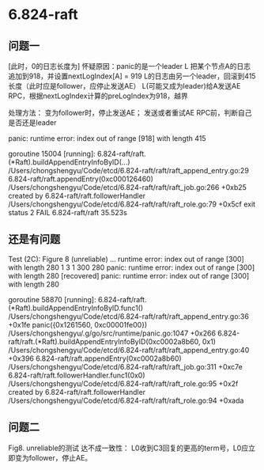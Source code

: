# 6.824-raft

## 问题一
[此时，0的日志长度为]
怀疑原因：panic的是一个leader L
把某个节点A的日志追加到918，并设置nextLogIndex[A] = 919
L的日志由另一个leader，回滚到415长度（此时应是follower，应停止发送AE）
L(可能又成为leader)给A发送AE RPC，根据nextLogIndex计算的preLogIndex为918，越界

处理方法：
变为follower时，停止发送AE；
发送或者重试AE RPC前，判断自己是否还是leader

panic: runtime error: index out of range [918] with length 415

goroutine 15004 [running]:
6.824-raft/raft.(*Raft).buildAppendEntryInfoByID(...)
/Users/chongshengyu/Code/etcd/6.824-raft/raft/raft_append_entry.go:29
6.824-raft/raft.appendEntry(0xc000126460)
/Users/chongshengyu/Code/etcd/6.824-raft/raft/raft_job.go:266 +0xb25
created by 6.824-raft/raft.followerHandler
/Users/chongshengyu/Code/etcd/6.824-raft/raft/raft_role.go:79 +0x5cf
exit status 2
FAIL	6.824-raft/raft	35.523s

## 还是有问题
Test (2C): Figure 8 (unreliable) ...
runtime error: index out of range [300] with length 280 1 3 1 300 280
panic: runtime error: index out of range [300] with length 280 [recovered]
panic: runtime error: index out of range [300] with length 280

goroutine 58870 [running]:
6.824-raft/raft.(*Raft).buildAppendEntryInfoByID.func1()
/Users/chongshengyu/Code/etcd/6.824-raft/raft/raft_append_entry.go:36 +0x1fe
panic({0x1261560, 0xc00001fe00})
/Users/chongshengyu/.g/go/src/runtime/panic.go:1047 +0x266
6.824-raft/raft.(*Raft).buildAppendEntryInfoByID(0xc0002a8b60, 0x1)
/Users/chongshengyu/Code/etcd/6.824-raft/raft/raft_append_entry.go:40 +0x396
6.824-raft/raft.appendEntry(0xc0002a8b60)
/Users/chongshengyu/Code/etcd/6.824-raft/raft/raft_job.go:311 +0xc7e
6.824-raft/raft.followerHandler.func1(0x0)
/Users/chongshengyu/Code/etcd/6.824-raft/raft/raft_role.go:95 +0x2f
created by 6.824-raft/raft.followerHandler
/Users/chongshengyu/Code/etcd/6.824-raft/raft/raft_role.go:94 +0xada

## 问题二

Fig8. unreliable的测试 达不成一致性：
L0收到C3回复的更高的term号，L0应立即变为follower，停止AE。